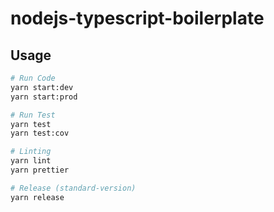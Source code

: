 # nodejs-typescript-boilerplate

## Usage
```sh
# Run Code
yarn start:dev
yarn start:prod

# Run Test
yarn test
yarn test:cov

# Linting
yarn lint
yarn prettier

# Release (standard-version)
yarn release
```
